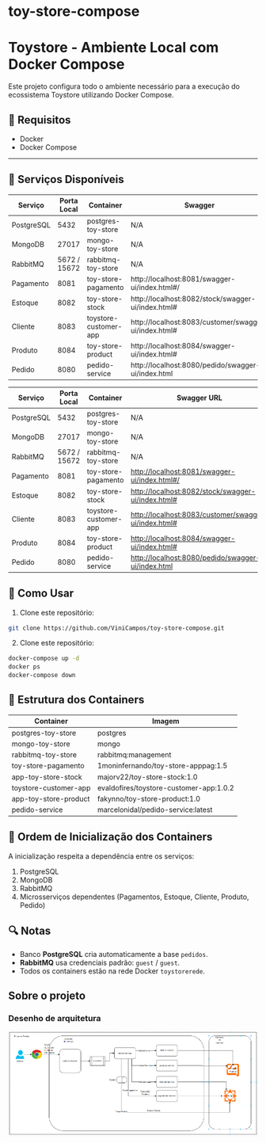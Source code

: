 # toy-store-compose

# Toystore - Ambiente Local com Docker Compose

Este projeto configura todo o ambiente necessário para a execução do ecossistema Toystore utilizando Docker Compose.

## 💪 Requisitos

* Docker
* Docker Compose

---

## 🚀 Serviços Disponíveis

| Serviço      | Porta Local | Container                |  Swagger
|--------------|-------------|--------------------------|-------------------------------------------------------|
| PostgreSQL   | 5432        | postgres-toy-store       |  N/A  |
| MongoDB      | 27017       | mongo-toy-store          |  N/A  |
| RabbitMQ     | 5672 / 15672| rabbitmq-toy-store       |  N/A  |
| Pagamento    | 8081        | toy-store-pagamento      | http://localhost:8081/swagger-ui/index.html#/         |
| Estoque      | 8082        | toy-store-stock          | http://localhost:8082/stock/swagger-ui/index.html#    |
| Cliente      | 8083        | toystore-customer-app    | http://localhost:8083/customer/swagger-ui/index.html# |
| Produto      | 8084        | toy-store-product        | http://localhost:8084/swagger-ui/index.html#          |
| Pedido       | 8080        | pedido-service           | http://localhost:8080/pedido/swagger-ui/index.html    |

| Serviço    | Porta Local  | Container             | Swagger URL                                                                                                    | Repositório GitHub                                                     |
| ---------- | ------------ | --------------------- | -------------------------------------------------------------------------------------------------------------- | ---------------------------------------------------------------------- |
| PostgreSQL | 5432         | postgres-toy-store    | N/A                                                                                                            | N/A                                                                    |
| MongoDB    | 27017        | mongo-toy-store       | N/A                                                                                                            | N/A                                                                    |
| RabbitMQ   | 5672 / 15672 | rabbitmq-toy-store    | N/A                                                                                                            | N/A                                                                    |
| Pagamento  | 8081         | toy-store-pagamento   | [http://localhost:8081/swagger-ui/index.html#/](http://localhost:8081/swagger-ui/index.html#/)                 | [PagamentoApplication](https://github.com/fmonin/PagamentoApplication) |
| Estoque    | 8082         | toy-store-stock       | [http://localhost:8082/stock/swagger-ui/index.html#](http://localhost:8082/stock/swagger-ui/index.html#)       | [toystore-stock](https://github.com/fakynno/toystore-stock)            |
| Cliente    | 8083         | toystore-customer-app | [http://localhost:8083/customer/swagger-ui/index.html#](http://localhost:8083/customer/swagger-ui/index.html#) | [toystore-customer](https://github.com/fakynno/toystore-customer)      |
| Produto    | 8084         | toy-store-product     | [http://localhost:8084/swagger-ui/index.html#](http://localhost:8084/swagger-ui/index.html#)                   | [toystore-product](https://github.com/fakynno/toystore-product)        |
| Pedido     | 8080         | pedido-service        | [http://localhost:8080/pedido/swagger-ui/index.html](http://localhost:8080/pedido/swagger-ui/index.html)       | [pedidos](https://github.com/marcelonidal/pedidos)                     |


## 🔧 Como Usar

1. Clone este repositório:

```bash
git clone https://github.com/ViniCampos/toy-store-compose.git
```

2. Clone este repositório:
```bash
docker-compose up -d
docker ps
docker-compose down

```

## 📂 Estrutura dos Containers

| Container             | Imagem                                  |
| --------------------- | --------------------------------------- |
| postgres-toy-store    | postgres                                |
| mongo-toy-store       | mongo                                   |
| rabbitmq-toy-store    | rabbitmq\:management                    |
| toy-store-pagamento   | 1moninfernando/toy-store-apppag:1.5     |
| app-toy-store-stock   | majorv22/toy-store-stock:1.0            |
| toystore-customer-app | evaldofires/toystore-customer-app:1.0.2 |
| app-toy-store-product | fakynno/toy-store-product:1.0           |
| pedido-service        | marcelonidal/pedido-service\:latest     |

## 📅 Ordem de Inicialização dos Containers

A inicialização respeita a dependência entre os serviços:

1. PostgreSQL
2. MongoDB
3. RabbitMQ
4. Microsserviços dependentes (Pagamentos, Estoque, Cliente, Produto, Pedido)

## 🔍 Notas

* Banco **PostgreSQL** cria automaticamente a base `pedidos`.
* **RabbitMQ** usa credenciais padrão: `guest` / `guest`.
* Todos os containers estão na rede Docker `toystorerede`.

## Sobre o projeto
### Desenho de arquitetura
![Documentação do Projeto](assets/Fluxo-pedido-exemplo.png)


